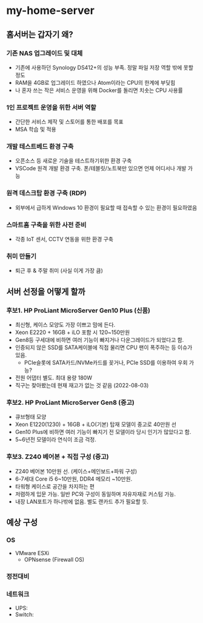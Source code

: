 # my-home-server

## 홈서버는 갑자기 왜?
### 기존 NAS 업그레이드 및 대체
 - 기존에 사용하던 Synology DS412+의 성능 부족. 정말 파일 저장 역할 밖에 못할 정도
 - RAM을 4GB로 업그레이드 하였으나 Atom이라는 CPU의 한계에 부딪힘
 - 나 혼자 쓰는 작은 서비스 운영을 위해 Docker를 돌리면 치솟는 CPU 사용률

### 1인 프로젝트 운영을 위한 서버 역할
- 간단한 서비스 제작 및 스토어를 통한 배포를 목표
- MSA 학습 및 적용

### 개발 테스트베드 환경 구축
- 오픈소스 등 새로운 기술을 테스트하기위한 환경 구축
- VSCode 원격 개발 환경 구축. 폰/테블릿/노트북만 있으면 언제 어디서나 개발 가능

### 원격 데스크탑 환경 구축 (RDP)
- 외부에서 급하게 Windows 10 환경이 필요할 때 접속할 수 있는 환경이 필요하였음

### 스마트홈 구축을 위한 사전 준비
- 각종 IoT 센서, CCTV 연동을 위한 환경 구축

### 취미 만들기
- 퇴근 후 & 주말 취미 (사실 이게 가장 큼)



## 서버 선정을 어떻게 할까
### 후보1. HP ProLiant MicroServer Gen10 Plus (신품)
 - 최신형, 케이스 모양도 가장 이쁘고 맘에 든다.
 - Xeon E2220 + 16GB + iLO 포함 시 120~150만원
 - Gen8등 구세대에 비하면 여러 기능이 빠지거나 다운그레이드가 되었다고 함.
 - 인증되지 않은 SSD를 SATA케이블에 직접 물리면 CPU 팬이 폭주하는 등 이슈가 있음.
	 - PCIe슬롯에 SATA카드/NVMe카드를 꽂거나, PCIe SSD를 이용하여 우회 가능?
 - 전원 어댑터 별도. 최대 용량 180W
 - 직구는 찾아봤는데 현재 재고가 없는 것 같음 (2022-08-03)

### 후보2. HP ProLiant MicroServer Gen8 (중고)
 - 큐브형태 모양
 - Xeon E1220(1230) + 16GB + iLO(기본) 탑재 모델이 중고로 40만원 선
 - Gen10 Plus에 비하면 여러 기능이 빠지기 전 모델이라 당시 인기가 많았다고 함.
 - 5~6년전 모델이라 연식이 조금 걱정.

### 후보3. Z240 베어본 + 직접 구성 (중고)
 - Z240 베어본 10만원 선. (케이스+메인보드+파워 구성)
 - 6-7세대 Core i5 6~10만원, DDR4 메모리 ~10만원.
 - 타워형 케이스로 공간을 차지하는 편
 - 저렴하게 입문 가능. 일반 PC와 구성이 동일하며 자유자재로 커스텀 가능.
 - 내장 LAN포트가 하나밖에 없음. 별도 랜카드 추가 필요할 듯.


## 예상 구성
### OS
 - VMware ESXi
	 - OPNsense (Firewall OS)

### 정전대비

### 네트워크
 - UPS: 
 - Switch: 
